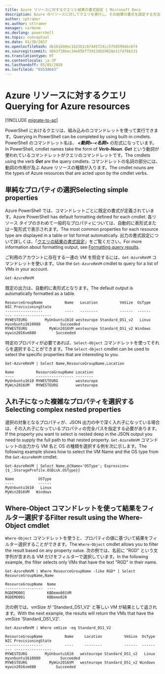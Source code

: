 ```yaml
---
title: Azure リソースに対するクエリと結果の書式設定 | Microsoft Docs
description: Azure のリソースに対してクエリを実行し、その結果の書式を設定する方法について説明します。
author: sptramer
ms.author: sttramer
manager: carmonm
ms.devlang: powershell
ms.topic: conceptual
ms.date: 03/30/2017
ms.openlocfilehash: db161bb0ec1b25b1cb7445724cc5758599dbc674
ms.sourcegitcommit: d661f38bec34e65bf73913db59028e11fd78b131
ms.translationtype: HT
ms.contentlocale: ja-JP
ms.lasthandoff: 05/05/2020
ms.locfileid: "65534643"
---
```

# <a name="querying-for-azure-resources"></a><span data-ttu-id="75ce2-103">Azure リソースに対するクエリ</span><span class="sxs-lookup"><span data-stu-id="75ce2-103">Querying for Azure resources</span></span>

[!INCLUDE [migrate-to-az](../includes/migrate-to-az.md)]

<span data-ttu-id="75ce2-104">PowerShell におけるクエリは、組み込みのコマンドレットを使って実行できます。</span><span class="sxs-lookup"><span data-stu-id="75ce2-104">Querying in PowerShell can be completed by using built-in cmdlets.</span></span> <span data-ttu-id="75ce2-105">PowerShell のコマンドレット名は、 **_<動詞>-<名詞>_** の形式になっています。</span><span class="sxs-lookup"><span data-stu-id="75ce2-105">In PowerShell, cmdlet names take the form of **_Verb-Noun_**.</span></span> <span data-ttu-id="75ce2-106">**_Get_** という動詞が使われているコマンドレットがクエリのコマンドレットです。</span><span class="sxs-lookup"><span data-stu-id="75ce2-106">The cmdlets using the verb **_Get_** are the query cmdlets.</span></span> <span data-ttu-id="75ce2-107">コマンドレットの名詞の部分には、動詞の作用が及ぶ Azure リソースの種類が入ります。</span><span class="sxs-lookup"><span data-stu-id="75ce2-107">The cmdlet nouns are the types of Azure resources that are acted upon by the cmdlet verbs.</span></span>

## <a name="selecting-simple-properties"></a><span data-ttu-id="75ce2-108">単純なプロパティの選択</span><span class="sxs-lookup"><span data-stu-id="75ce2-108">Selecting simple properties</span></span>

<span data-ttu-id="75ce2-109">Azure PowerShell では、コマンドレットごとに既定の書式が定義されています。</span><span class="sxs-lookup"><span data-stu-id="75ce2-109">Azure PowerShell has default formatting defined for each cmdlet.</span></span> <span data-ttu-id="75ce2-110">各リソース タイプのきわめて一般的なプロパティについては、自動的に表形式または一覧形式で表示されます。</span><span class="sxs-lookup"><span data-stu-id="75ce2-110">The most common properties for each resource type are displayed in a table or list format automatically.</span></span> <span data-ttu-id="75ce2-111">出力の書式設定について詳しくは、「[クエリの結果の書式設定](formatting-output.md)」をご覧ください。</span><span class="sxs-lookup"><span data-stu-id="75ce2-111">For more information about formatting output, see [Formatting query results](formatting-output.md).</span></span>

<span data-ttu-id="75ce2-112">ご利用のアカウントに存在する一連の VM を照会するには、`Get-AzureRmVM` コマンドレットを使います。</span><span class="sxs-lookup"><span data-stu-id="75ce2-112">Use the `Get-AzureRmVM` cmdlet to query for a list of VMs in your account.</span></span>

```powershell-interactive
Get-AzureRmVM
```

<span data-ttu-id="75ce2-113">既定の出力は、自動的に表形式となります。</span><span class="sxs-lookup"><span data-stu-id="75ce2-113">The default output is automatically formatted as a table.</span></span>

```output
ResourceGroupName          Name   Location          VmSize  OsType              NIC ProvisioningState
-----------------          ----   --------          ------  ------              --- -----------------
MYWESTEURG        MyUnbuntu1610 westeurope Standard_DS1_v2   Linux myunbuntu1610980         Succeeded
MYWESTEURG          MyWin2016VM westeurope Standard_DS1_v2 Windows   mywin2016vm880         Succeeded
```

<span data-ttu-id="75ce2-114">特定のプロパティが必要であれば、`Select-Object` コマンドレットを使ってそれらを選択することができます。</span><span class="sxs-lookup"><span data-stu-id="75ce2-114">The `Select-Object` cmdlet can be used to select the specific properties that are interesting to you.</span></span>

```powershell-interactive
Get-AzureRmVM | Select Name,ResourceGroupName,Location
```

```output
Name          ResourceGroupName Location
----          ----------------- --------
MyUnbuntu1610 MYWESTEURG        westeurope
MyWin2016VM   MYWESTEURG        westeurope
```

## <a name="selecting-complex-nested-properties"></a><span data-ttu-id="75ce2-115">入れ子になった複雑なプロパティを選択する</span><span class="sxs-lookup"><span data-stu-id="75ce2-115">Selecting complex nested properties</span></span>

<span data-ttu-id="75ce2-116">選択の対象となるプロパティが、JSON 出力の中で深く入れ子になっている場合は、その入れ子になっているプロパティの完全パスを指定する必要があります。</span><span class="sxs-lookup"><span data-stu-id="75ce2-116">If the property you want to select is nested deep in the JSON output you need to supply the full path to that nested property.</span></span> <span data-ttu-id="75ce2-117">`Get-AzureRmVM` コマンドレットの出力から VM 名と OS の種類を選択する例を次に示します。</span><span class="sxs-lookup"><span data-stu-id="75ce2-117">The following example shows how to select the VM Name and the OS type from the `Get-AzureRmVM` cmdlet.</span></span>

```powershell-interactive
Get-AzureRmVM | Select Name,@{Name='OSType'; Expression={$_.StorageProfile.OSDisk.OSType}}
```

```output
Name           OSType
----           ------
MyUnbuntu1610   Linux
MyWin2016VM   Windows
```

## <a name="filter-result-using-the-where-object-cmdlet"></a><span data-ttu-id="75ce2-118">Where-Object コマンドレットを使って結果をフィルター選択する</span><span class="sxs-lookup"><span data-stu-id="75ce2-118">Filter result using the Where-Object cmdlet</span></span>

<span data-ttu-id="75ce2-119">`Where-Object` コマンドレットを使うと、プロパティの値に基づいて結果をフィルター選択することができます。</span><span class="sxs-lookup"><span data-stu-id="75ce2-119">The `Where-Object` cmdlet allows you to filter the result based on any property value.</span></span> <span data-ttu-id="75ce2-120">次の例では、名前に "RGD" という文字列が含まれる VM だけをフィルターで選択しています。</span><span class="sxs-lookup"><span data-stu-id="75ce2-120">In the following example, the filter selects only VMs that have the text "RGD" in their name.</span></span>

```powershell-interactive
Get-AzureRmVM | Where ResourceGroupName -like RGD* | Select ResourceGroupName,Name
```

```output
ResourceGroupName  Name
-----------------  ----
RGDEMO001          KBDemo001VM
RGDEMO001          KBDemo020
```

<span data-ttu-id="75ce2-121">次の例では、vmSize が 'Standard_DS1_V2' と等しい VM が結果として返されます。</span><span class="sxs-lookup"><span data-stu-id="75ce2-121">With the next example, the results will return the VMs that have the vmSize 'Standard_DS1_V2'.</span></span>

```powershell-interactive
Get-AzureRmVM | Where vmSize -eq Standard_DS1_V2
```

```output
ResourceGroupName          Name     Location          VmSize  OsType              NIC ProvisioningState
-----------------          ----     --------          ------  ------              --- -----------------
MYWESTEURG        MyUnbuntu1610   westeurope Standard_DS1_v2   Linux myunbuntu1610980         Succeeded
MYWESTEURG          MyWin2016VM   westeurope Standard_DS1_v2 Windows   mywin2016vm880         Succeeded
```
